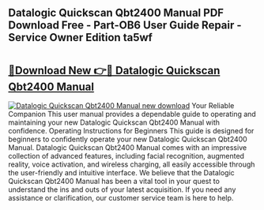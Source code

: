 ## Datalogic Quickscan Qbt2400 Manual PDF Download Free - Part-OB6 User Guide Repair - Service Owner Edition ta5wf

# <h2><a href="http://bc45535.oget.top/?id=Datalogic+Quickscan+Qbt2400+Manual">🔗Download New 👉🔴 Datalogic Quickscan Qbt2400 Manual</a></h2>

[![Datalogic Quickscan Qbt2400 Manual new download](https://i.imgur.com/5g1atiW.png)](http://bc45535.oget.top/?id=Datalogic+Quickscan+Qbt2400+Manual)
Your Reliable Companion This user manual provides a dependable guide to operating and maintaining your new Datalogic Quickscan Qbt2400 Manual with confidence. Operating Instructions for Beginners This guide is designed for beginners to confidently operate your new Datalogic Quickscan Qbt2400 Manual. Datalogic Quickscan Qbt2400 Manual comes with an impressive collection of advanced features, including facial recognition, augmented reality, voice activation, and wireless charging, all easily accessible through the user-friendly and intuitive interface. We believe that the Datalogic Quickscan Qbt2400 Manual has been a vital tool in your quest to understand the ins and outs of your latest acquisition. If you need any assistance or clarification, our customer service team is here to help.
